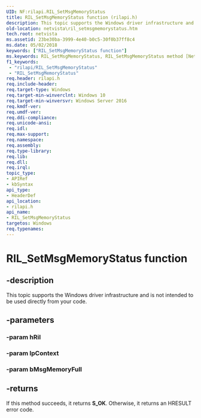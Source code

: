 ```yaml
---
UID: NF:rilapi.RIL_SetMsgMemoryStatus
title: RIL_SetMsgMemoryStatus function (rilapi.h)
description: This topic supports the Windows driver infrastructure and is not intended to be used directly from your code.
old-location: netvista\ril_setmsgmemorystatus.htm
tech.root: netvista
ms.assetid: 23be30ba-3999-4e40-b0c5-30f0b37ff8c4
ms.date: 05/02/2018
keywords: ["RIL_SetMsgMemoryStatus function"]
ms.keywords: RIL_SetMsgMemoryStatus, RIL_SetMsgMemoryStatus method [Network Drivers Starting with Windows Vista], netvista.ril_setmsgmemorystatus, rilapi/RIL_SetMsgMemoryStatus
f1_keywords:
 - "rilapi/RIL_SetMsgMemoryStatus"
 - "RIL_SetMsgMemoryStatus"
req.header: rilapi.h
req.include-header: 
req.target-type: Windows
req.target-min-winverclnt: Windows 10
req.target-min-winversvr: Windows Server 2016
req.kmdf-ver: 
req.umdf-ver: 
req.ddi-compliance: 
req.unicode-ansi: 
req.idl: 
req.max-support: 
req.namespace: 
req.assembly: 
req.type-library: 
req.lib: 
req.dll: 
req.irql: 
topic_type:
- APIRef
- kbSyntax
api_type:
- HeaderDef
api_location:
- rilapi.h
api_name:
- RIL_SetMsgMemoryStatus
targetos: Windows
req.typenames: 
---
```


# RIL_SetMsgMemoryStatus function


## -description


This topic supports the Windows driver infrastructure and is not intended to be used directly from your code. 

            


## -parameters




### -param hRil


### -param lpContext


### -param bMsgMemoryFull


## -returns



If this method succeeds, it returns **S_OK**. Otherwise, it returns an HRESULT error code.



